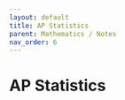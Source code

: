 ```yaml
---
layout: default
title: AP Statistics
parent: Mathematics / Notes
nav_order: 6
---
```


# AP Statistics
